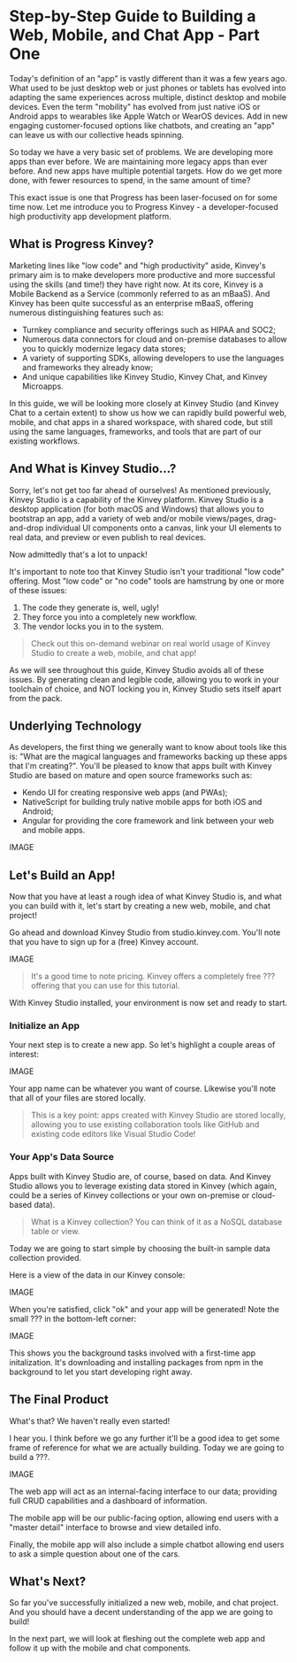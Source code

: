 # Step-by-Step Guide to Building a Web, Mobile, and Chat App - Part One

Today's definition of an "app" is vastly different than it was a few years ago. What used to be just desktop web or just phones or tablets has evolved into adapting the same experiences across multiple, distinct desktop and mobile devices. Even the term "mobility" has evolved from just native iOS or Android apps to wearables like Apple Watch or WearOS devices. Add in new engaging customer-focused options like chatbots, and creating an "app" can leave us with our collective heads spinning.

So today we have a very basic set of problems. We are developing more apps than ever before. We are maintaining more legacy apps than ever before. And new apps have multiple potential targets. How do we get more done, with fewer resources to spend, in the same amount of time?

This exact issue is one that Progress has been laser-focused on for some time now. Let me introduce you to Progress Kinvey - a developer-focused high productivity app development platform.

## What is Progress Kinvey?

Marketing lines like "low code" and "high productivity" aside, Kinvey's primary aim is to make developers more productive and more successful using the skills (and time!) they have right now. At its core, Kinvey is a Mobile Backend as a Service (commonly referred to as an mBaaS). And Kinvey has been quite successful as an enterprise mBaaS, offering numerous distinguishing features such as:

- Turnkey compliance and security offerings such as HIPAA and SOC2;
- Numerous data connectors for cloud and on-premise databases to allow you to quickly modernize legacy data stores;
- A variety of supporting SDKs, allowing developers to use the languages and frameworks they already know;
- And unique capabilities like Kinvey Studio, Kinvey Chat, and Kinvey Microapps.

In this guide, we will be looking more closely at Kinvey Studio (and Kinvey Chat to a certain extent) to show us how we can rapidly build powerful web, mobile, and chat apps in a shared workspace, with shared code, but still using the same languages, frameworks, and tools that are part of our existing workflows.

## And What is Kinvey Studio...?

Sorry, let's not get too far ahead of ourselves! As mentioned previously, Kinvey Studio is a capability of the Kinvey platform. Kinvey Studio is a desktop application (for both macOS and Windows) that allows you to bootstrap an app, add a variety of web and/or mobile views/pages, drag-and-drop individual UI components onto a canvas, link your UI elements to real data, and preview or even publish to real devices.

Now admittedly that's a lot to unpack!

It's important to note too that Kinvey Studio isn't your traditional "low code" offering. Most "low code" or "no code" tools are hamstrung by one or more of these issues:

1. The code they generate is, well, ugly!
2. They force you into a completely new workflow.
3. The vendor locks you in to the system.

> Check out this on-demand webinar on real world usage of Kinvey Studio to create a web, mobile, and chat app!

As we will see throughout this guide, Kinvey Studio avoids all of these issues. By generating clean and legible code, allowing you to work in your toolchain of choice, and NOT locking you in, Kinvey Studio sets itself apart from the pack.

## Underlying Technology

As developers, the first thing we generally want to know about tools like this is: "What are the magical languages and frameworks backing up these apps that I'm creating?". You'll be pleased to know that apps built with Kinvey Studio are based on mature and open source frameworks such as:

- Kendo UI for creating responsive web apps (and PWAs);
- NativeScript for building truly native mobile apps for both iOS and Android;
- Angular for providing the core framework and link between your web and mobile apps.

IMAGE

## Let's Build an App!

Now that you have at least a rough idea of what Kinvey Studio is, and what you can build with it, let's start by creating a new web, mobile, and chat project!

Go ahead and download Kinvey Studio from studio.kinvey.com. You'll note that you have to sign up for a (free) Kinvey account.

IMAGE

> It's a good time to note pricing. Kinvey offers a completely free ??? offering that you can use for this tutorial.

With Kinvey Studio installed, your environment is now set and ready to start.

### Initialize an App

Your next step is to create a new app. So let's highlight a couple areas of interest:

IMAGE

Your app name can be whatever you want of course. Likewise you'll note that all of your files are stored locally.

> This is a key point: apps created with Kinvey Studio are stored locally, allowing you to use existing collaboration tools like GitHub and existing code editors like Visual Studio Code!

### Your App's Data Source

Apps built with Kinvey Studio are, of course, based on data. And Kinvey Studio allows you to leverage existing data stored in Kinvey (which again, could be a series of Kinvey collections or your own on-premise or cloud-based data).

> What is a Kinvey collection? You can think of it as a NoSQL database table or view.

Today we are going to start simple by choosing the built-in sample data collection provided.

Here is a view of the data in our Kinvey console:

IMAGE

When you're satisfied, click "ok" and your app will be generated! Note the small ??? in the bottom-left corner:

IMAGE

This shows you the background tasks involved with a first-time app initalization. It's downloading and installing packages from npm in the background to let you start developing right away.

## The Final Product

What's that? We haven't really even started!

I hear you. I think before we go any further it'll be a good idea to get some frame of reference for what we are actually building. Today we are going to build a ???.

IMAGE

The web app will act as an internal-facing interface to our data; providing full CRUD capabilities and a dashboard of information.

The mobile app will be our public-facing option, allowing end users with a "master detail" interface to browse and view detailed info.

Finally, the mobile app will also include a simple chatbot allowing end users to ask a simple question about one of the cars.

## What's Next?

So far you've successfully initialized a new web, mobile, and chat project. And you should have a decent understanding of the app we are going to build!

In the next part, we will look at fleshing out the complete web app and follow it up with the mobile and chat components.